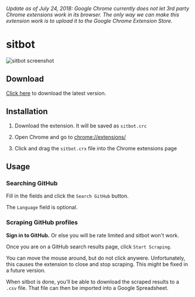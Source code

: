 *Update as of July 24, 2018: Google Chrome currently does not let 3rd party Chrome extensions work in its browser. The only way we can make this extension work is to upload it to the Google Chrome Extension Store.* 

# sitbot

![sitbot screenshot](http://f.cl.ly/items/3h2I3f1t303T3Z2X3M1D/Screen%20Shot%202015-05-05%20at%2012.22.05%20AM.png)

## Download

[Click here](http://cl.ly/arfU) to download the latest version.

## Installation

1. Download the extension. It will be saved as `sitbot.crc`

2. Open Chrome and go to [chrome://extensions/](chrome://extensions/)

3. Click and drag the `sitbot.crx` file into the Chrome extensions page

## Usage

### Searching GitHub

Fill in the fields and click the `Search GitHub` button.

The `Language` field is optional.

### Scraping GitHub profiles

**Sign in to GitHub.** Or else you will be rate limited and sitbot won't work.

Once you are on a GitHub search results page, click `Start Scraping`.

You can move the mouse around, but do not click anywere. Unfortunately, this causes the extension to close and stop scraping. This might be fixed in a future version.

When sitbot is done, you'll be able to download the scraped results to a `.csv` file. That file can then be imported into a Google Spreadsheet.
